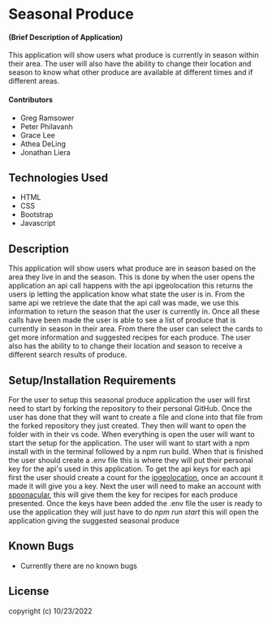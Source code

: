 # Seasonal Produce

#### (Brief Description of Application)
This application will show users what produce is currently in season within their area. The user will also have the ability to change their location and season to know what other produce are available at different times and if different areas.

#### Contributors
  * Greg Ramsower
  * Peter Philavanh
  * Grace Lee
  * Athea DeLing
  * Jonathan Liera

## Technologies Used
  * HTML
  * CSS
  * Bootstrap
  * Javascript

## Description
This application will show users what produce are in season based on the area they live in and the season. This is done by when the user opens the application an api call happens with the api ipgeolocation this returns the users ip letting the application know what state the user is in. From the same api we retrieve the date that the api call was made, we use this information to return the season that the user is currently in. Once all these calls have been made the user is able to see a list of produce that is currently in season in their area. From there the user can select the cards to get more information and suggested recipes for each produce. The user also has the ability to to change their location and season to receive a different search results of produce.

## Setup/Installation Requirements
For the user to setup this seasonal produce application the user will first need to start by forking the repository to their personal GitHub. Once the user has done that they will want to create a file and clone into that file from the forked repository they just created. They then will want to open the folder with in their vs code. When everything is open the user will want to start the setup for the application. The user will want to start with a npm install with in the terminal followed by a npm run build. When that is finished the user should create a .env file this is where they will put their personal key for the api's used in this application. To get the api keys for each api first the user should create a count for the [ipgeolocation](https://ipgeolocation.io/), once an account it made it will give you a key. Next the user will need to make an account with [spoonacular](https://spoonacular.com/food-api/docs), this will give them the key for recipes for each produce presented. Once the keys have been added the .env file the user is ready to use the application they will just have to do _npm run start_ this will open the application giving the suggested seasonal produce 

## Known Bugs
  * Currently there are no known bugs

## License
copyright (c) 10/23/2022